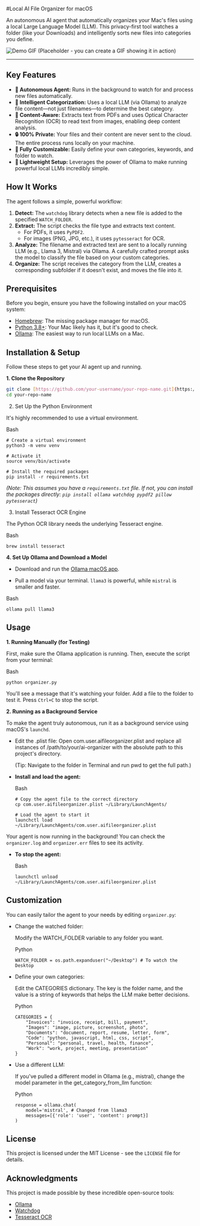 #Local AI File Organizer for macOS

An autonomous AI agent that automatically organizes your Mac's files using a local Large Language Model (LLM). This privacy-first tool watches a folder (like your Downloads) and intelligently sorts new files into categories you define.

![Demo GIF (Placeholder - you can create a GIF showing it in action)](https://user-images.githubusercontent.com/12345/your-demo-gif-url.gif)

---

## Key Features

-   **🤖 Autonomous Agent:** Runs in the background to watch for and process new files automatically.
-   **🧠 Intelligent Categorization:** Uses a local LLM (via Ollama) to analyze file content—not just filenames—to determine the best category.
-   **📄 Content-Aware:** Extracts text from PDFs and uses Optical Character Recognition (OCR) to read text from images, enabling deep content analysis.
-   **🔒 100% Private:** Your files and their content are never sent to the cloud. The entire process runs locally on your machine.
-   **🔧 Fully Customizable:** Easily define your own categories, keywords, and folder to watch.
-   **🚀 Lightweight Setup:** Leverages the power of Ollama to make running powerful local LLMs incredibly simple.

## How It Works

The agent follows a simple, powerful workflow:

1.  **Detect:** The `watchdog` library detects when a new file is added to the specified `WATCH_FOLDER`.
2.  **Extract:** The script checks the file type and extracts text content.
    -   For PDFs, it uses `PyPDF2`.
    -   For images (PNG, JPG, etc.), it uses `pytesseract` for OCR.
3.  **Analyze:** The filename and extracted text are sent to a locally running LLM (e.g., Llama 3, Mistral) via Ollama. A carefully crafted prompt asks the model to classify the file based on your custom categories.
4.  **Organize:** The script receives the category from the LLM, creates a corresponding subfolder if it doesn't exist, and moves the file into it.

## Prerequisites

Before you begin, ensure you have the following installed on your macOS system:

-   [Homebrew](https://brew.sh/): The missing package manager for macOS.
-   [Python 3.8+](https://www.python.org/downloads/): Your Mac likely has it, but it's good to check.
-   [Ollama](https://ollama.com/): The easiest way to run local LLMs on a Mac.

## Installation & Setup

Follow these steps to get your AI agent up and running.

**1. Clone the Repository**
```bash
git clone [https://github.com/your-username/your-repo-name.git](https://github.com/your-username/your-repo-name.git)
cd your-repo-name
````

2. Set Up the Python Environment

It's highly recommended to use a virtual environment.

Bash

```
# Create a virtual environment
python3 -m venv venv

# Activate it
source venv/bin/activate

# Install the required packages
pip install -r requirements.txt
```

_(Note: This assumes you have a `requirements.txt` file. If not, you can install the packages directly: `pip install ollama watchdog pypdf2 pillow pytesseract`)_

3. Install Tesseract OCR Engine

The Python OCR library needs the underlying Tesseract engine.

Bash

```
brew install tesseract
```

**4. Set Up Ollama and Download a Model**

- Download and run the [Ollama macOS app](https://ollama.com/).
    
- Pull a model via your terminal. `llama3` is powerful, while `mistral` is smaller and faster.
    

Bash

```
ollama pull llama3
```

## Usage

**1. Running Manually (for Testing)**

First, make sure the Ollama application is running. Then, execute the script from your terminal:

Bash

```
python organizer.py
```

You'll see a message that it's watching your folder. Add a file to the folder to test it. Press `Ctrl+C` to stop the script.

**2. Running as a Background Service**

To make the agent truly autonomous, run it as a background service using macOS's `launchd`.

- Edit the .plist file: Open com.user.aifileorganizer.plist and replace all instances of /path/to/your/ai-organizer with the absolute path to this project's directory.
    
    (Tip: Navigate to the folder in Terminal and run pwd to get the full path.)
    
- **Install and load the agent:**
    
    Bash
    
    ```
    # Copy the agent file to the correct directory
    cp com.user.aifileorganizer.plist ~/Library/LaunchAgents/
    
    # Load the agent to start it
    launchctl load ~/Library/LaunchAgents/com.user.aifileorganizer.plist
    ```
    

Your agent is now running in the background! You can check the `organizer.log` and `organizer.err` files to see its activity.

- **To stop the agent:**
    
    Bash
    
    ```
    launchctl unload ~/Library/LaunchAgents/com.user.aifileorganizer.plist
    ```
    

## Customization

You can easily tailor the agent to your needs by editing `organizer.py`:

- Change the watched folder:
    
    Modify the WATCH_FOLDER variable to any folder you want.
    
    Python
    
    ```
    WATCH_FOLDER = os.path.expanduser("~/Desktop") # To watch the Desktop
    ```
    
- Define your own categories:
    
    Edit the CATEGORIES dictionary. The key is the folder name, and the value is a string of keywords that helps the LLM make better decisions.
    
    Python
    
    ```
    CATEGORIES = {
        "Invoices": "invoice, receipt, bill, payment",
        "Images": "image, picture, screenshot, photo",
        "Documents": "document, report, resume, letter, form",
        "Code": "python, javascript, html, css, script",
        "Personal": "personal, travel, health, finance",
        "Work": "work, project, meeting, presentation"
    }
    ```
    
- Use a different LLM:
    
    If you've pulled a different model in Ollama (e.g., mistral), change the model parameter in the get_category_from_llm function:
    
    Python
    
    ```
    response = ollama.chat(
        model='mistral', # Changed from llama3
        messages=[{'role': 'user', 'content': prompt}]
    )
    ```
    
## License

This project is licensed under the MIT License - see the `LICENSE` file for details.

## Acknowledgments

This project is made possible by these incredible open-source tools:
- [Ollama](https://ollama.com/)
- [Watchdog](https://github.com/gorakhargosh/watchdog)
- [Tesseract OCR](https://github.com/tesseract-ocr/tesseract)
